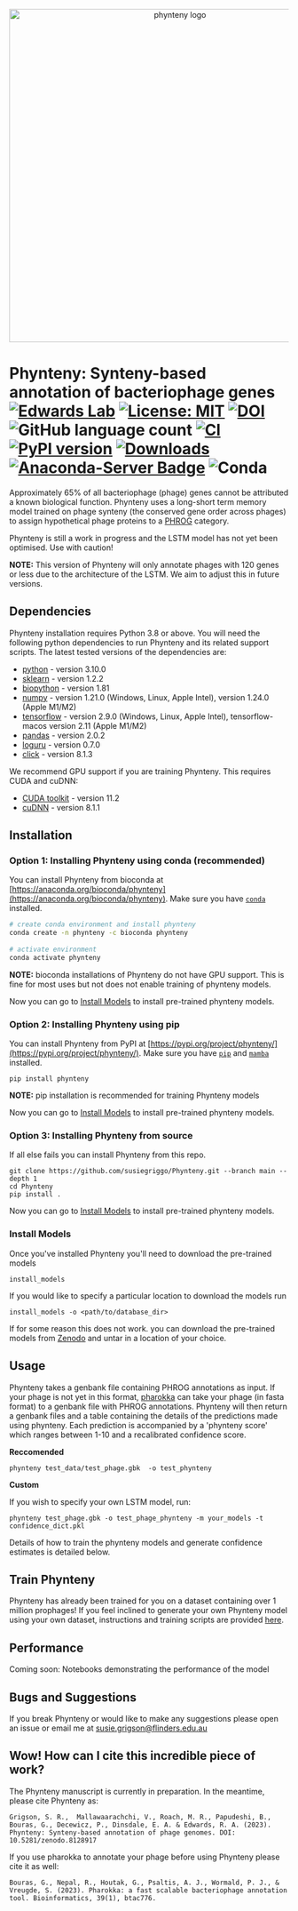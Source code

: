 <p align="center">
  <img src="https://raw.githubusercontent.com/susiegriggo/Phynteny/no_unknowns/phynteny_logo.png" width="600" title="phynteny logo" alt="phynteny logo">
</p>

Phynteny: Synteny-based annotation of bacteriophage genes 
[![Edwards Lab](https://img.shields.io/badge/Bioinformatics-EdwardsLab-03A9F4)](https://edwards.sdsu.edu/research)
[![License: MIT](https://img.shields.io/badge/License-MIT-yellow.svg)](https://opensource.org/licenses/MIT)
[![DOI](https://zenodo.org/badge/548652990.svg)](https://zenodo.org/badge/latestdoi/548652990)
![GitHub language count](https://img.shields.io/github/languages/count/susiegriggo/Phynteny) 
[![CI](https://github.com/susiegriggo/Phynteny/actions/workflows/testing.yml/badge.svg)](https://github.com/susiegriggo/Phynteny/actions/workflows/testing.yml)
[![PyPI version](https://badge.fury.io/py/phynteny.svg)](https://badge.fury.io/py/phynteny)
[![Downloads](https://static.pepy.tech/badge/phynteny)](https://pepy.tech/project/phynteny)
[![Anaconda-Server Badge](https://anaconda.org/bioconda/phynteny/badges/version.svg)](https://anaconda.org/bioconda/phynteny)
![Conda](https://img.shields.io/conda/dn/bioconda/phynteny)
=============== 

Approximately 65% of all bacteriophage (phage) genes cannot be attributed a known biological function. Phynteny uses a long-short term memory model trained on phage synteny (the conserved gene order across phages) to assign hypothetical phage proteins to a [PHROG](https://phrogs.lmge.uca.fr/) category. 

Phynteny is still a work in progress and the LSTM model has not yet been optimised. Use with caution! 

**NOTE:** This version of Phynteny will only annotate phages with 120 genes or less due to the architecture of the LSTM. We aim to adjust this in future versions. 

## Dependencies
Phynteny installation requires Python 3.8 or above. You will need the following python dependencies to run Phynteny and its related support scripts. The latest tested versions of the dependencies are: 
* [python](https://www.python.org/) - version 3.10.0 
* [sklearn](https://scikit-learn.org/stable/) - version 1.2.2 
* [biopython](https://biopython.org/) - version 1.81
* [numpy](https://numpy.org/) - version 1.21.0 (Windows, Linux, Apple Intel), version 1.24.0 (Apple M1/M2)
* [tensorflow](https://www.tensorflow.org/) - version 2.9.0 (Windows, Linux, Apple Intel), tensorflow-macos version 2.11 (Apple M1/M2)
* [pandas](https://pandas.pydata.org/) - version 2.0.2
* [loguru](https://loguru.readthedocs.io/en/stable/) - version 0.7.0
* [click](https://click.palletsprojects.com/en/8.1.x/) - version 8.1.3 <br> 

We recommend GPU support if you are training Phynteny. This requires CUDA and cuDNN:
* [CUDA toolkit](https://developer.nvidia.com/cuda-toolkit) - version 11.2 
* [cuDNN](https://developer.nvidia.com/cudnn) - version 8.1.1 

## Installation 
### Option 1: Installing Phynteny using conda (recommended)
You can install Phynteny from bioconda at [https://anaconda.org/bioconda/phynteny](https://anaconda.org/bioconda/phynteny). Make sure you have [`conda`](https://docs.conda.io/en/latest/) installed. 
```bash
# create conda environment and install phynteny 
conda create -n phynteny -c bioconda phynteny
 
# activate environment
conda activate phynteny  
```

**NOTE:** bioconda installations of Phynteny do not have GPU support. This is fine for most uses but not does not enable training of phynteny models. 

Now you can go to [Install Models](#install-models) to install pre-trained phynteny models. 

### Option 2: Installing Phynteny using pip
You can install Phynteny from PyPI at [https://pypi.org/project/phynteny/](https://pypi.org/project/phynteny/). Make sure you have [`pip`](https://pip.pypa.io/en/stable/) and [`mamba`](https://mamba.readthedocs.io/en/latest/index.html) installed.

```
pip install phynteny
```

**NOTE:** pip installation is recommended for training Phynteny models 

Now you can go to [Install Models](#install-models) to install pre-trained phynteny models. 

### Option 3: Installing Phynteny from source 
If all else fails you can install Phynteny from this repo. 

```
git clone https://github.com/susiegriggo/Phynteny.git --branch main --depth 1 
cd Phynteny 
pip install . 
```

Now you can go to [Install Models](#install-models) to install pre-trained phynteny models. 

### Install Models 
Once you've installed Phynteny you'll need to download the pre-trained models
```
install_models 
```
If you would like to specify a particular location to download the models run
```
install_models -o <path/to/database_dir>
```

If for some reason this does not work. you can download the pre-trained models from [Zenodo](https://zenodo.org/record/8198288/files/phynteny_models_v0.1.11.tar.gz) and untar in a location of your choice. 

## Usage 

Phynteny takes a genbank file containing PHROG annotations as input. If your phage is not yet in this format, [pharokka](https://github.com/gbouras13/pharokka) can take your phage (in fasta format) to a genbank file with PHROG annotations.  Phynteny will then return a genbank files and a table containing the details of the predictions made using phynteny. Each prediction is accompanied by a 'phynteny score' which ranges between 1-10 and a recalibrated confidence score. 

**Reccomended**  
```
phynteny test_data/test_phage.gbk  -o test_phynteny
```

**Custom** 

If you wish to specify your own LSTM model, run: 

```
phynteny test_phage.gbk -o test_phage_phynteny -m your_models -t confidence_dict.pkl 
```
Details of how to train the phynteny models and generate confidence estimates is detailed below. 

## Train Phynteny 

Phynteny has already been trained for you on a dataset containing over 1 million prophages! If you feel inclined to generate your own Phynteny model using your own dataset, instructions and training scripts are provided [here](https://github.com/susiegriggo/Phynteny/tree/no_unknowns/train_phynteny).

## Performance 

Coming soon: Notebooks demonstrating the performance of the model 

## Bugs and Suggestions 

If you break Phynteny or would like to make any suggestions please open an issue or email me at susie.grigson@flinders.edu.au 

## Wow! How can I cite this incredible piece of work? 

The Phynteny manuscript is currently in preparation. In the meantime, please cite Phynteny as: 
```
Grigson, S. R.,  Mallawaarachchi, V., Roach, M. R., Papudeshi, B., Bouras, G., Decewicz, P., Dinsdale, E. A. & Edwards, R. A. (2023). Phynteny: Synteny-based annotation of phage genomes. DOI: 10.5281/zenodo.8128917
```

If you use pharokka to annotate your phage before using Phynteny please cite it as well: 
```
Bouras, G., Nepal, R., Houtak, G., Psaltis, A. J., Wormald, P. J., & Vreugde, S. (2023). Pharokka: a fast scalable bacteriophage annotation tool. Bioinformatics, 39(1), btac776.
```

